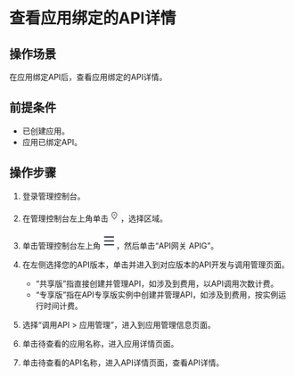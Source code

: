# 查看应用绑定的API详情<a name="ZH-CN_TOPIC_0000001142797420"></a>

## 操作场景<a name="zh-cn_topic_0000001128537170_zh-cn_topic_0084768157_section1731012541118"></a>

在应用绑定API后，查看应用绑定的API详情。

## 前提条件<a name="zh-cn_topic_0000001128537170_zh-cn_topic_0084768157_section83110548119"></a>

-   已创建应用。
-   应用已绑定API。

## 操作步骤<a name="zh-cn_topic_0000001128537170_zh-cn_topic_0084768157_section8731554122615"></a>

1.  登录管理控制台。
2.  在管理控制台左上角单击![](figures/icon-region.png)，选择区域。
3.  单击管理控制台左上角![](figures/zh-cn_image_0000001191951637.png)，然后单击“API网关 APIG”。
4.  在左侧选择您的API版本，单击并进入到对应版本的API开发与调用管理页面。
    -   “共享版”指直接创建并管理API，如涉及到费用，以API调用次数计费。
    -   “专享版”指在API专享版实例中创建并管理API，如涉及到费用，按实例运行时间计费。

5.  选择“调用API \> 应用管理”，进入到应用管理信息页面。
6.  单击待查看的应用名称，进入应用详情页面。
7.  单击待查看的API名称，进入API详情页面，查看API详情。

